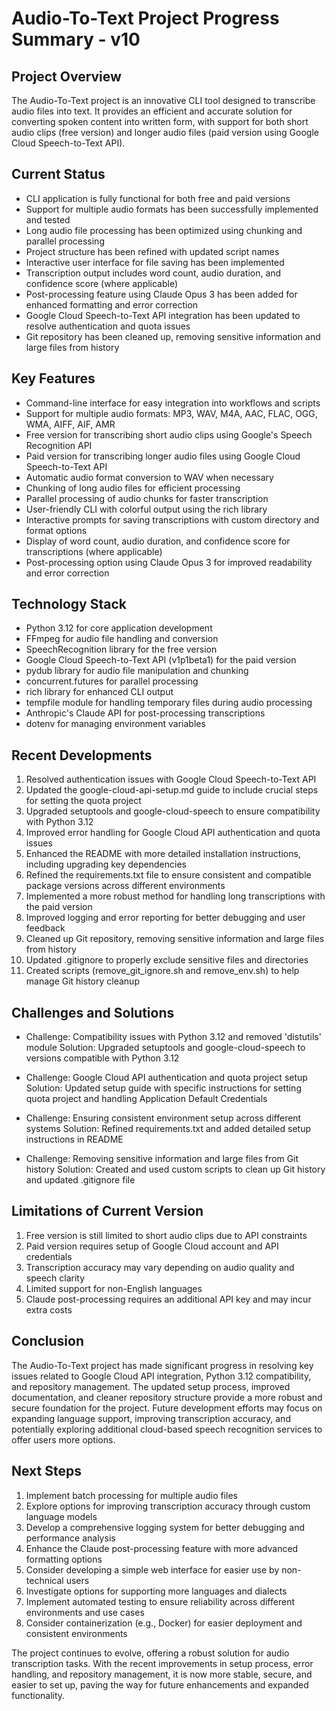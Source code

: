 # Audio-To-Text Project Progress Summary - v10

## Project Overview
The Audio-To-Text project is an innovative CLI tool designed to transcribe audio files into text. It provides an efficient and accurate solution for converting spoken content into written form, with support for both short audio clips (free version) and longer audio files (paid version using Google Cloud Speech-to-Text API).

## Current Status
- CLI application is fully functional for both free and paid versions
- Support for multiple audio formats has been successfully implemented and tested
- Long audio file processing has been optimized using chunking and parallel processing
- Project structure has been refined with updated script names
- Interactive user interface for file saving has been implemented
- Transcription output includes word count, audio duration, and confidence score (where applicable)
- Post-processing feature using Claude Opus 3 has been added for enhanced formatting and error correction
- Google Cloud Speech-to-Text API integration has been updated to resolve authentication and quota issues
- Git repository has been cleaned up, removing sensitive information and large files from history

## Key Features
- Command-line interface for easy integration into workflows and scripts
- Support for multiple audio formats: MP3, WAV, M4A, AAC, FLAC, OGG, WMA, AIFF, AIF, AMR
- Free version for transcribing short audio clips using Google's Speech Recognition API
- Paid version for transcribing longer audio files using Google Cloud Speech-to-Text API
- Automatic audio format conversion to WAV when necessary
- Chunking of long audio files for efficient processing
- Parallel processing of audio chunks for faster transcription
- User-friendly CLI with colorful output using the rich library
- Interactive prompts for saving transcriptions with custom directory and format options
- Display of word count, audio duration, and confidence score for transcriptions (where applicable)
- Post-processing option using Claude Opus 3 for improved readability and error correction

## Technology Stack
- Python 3.12 for core application development
- FFmpeg for audio file handling and conversion
- SpeechRecognition library for the free version
- Google Cloud Speech-to-Text API (v1p1beta1) for the paid version
- pydub library for audio file manipulation and chunking
- concurrent.futures for parallel processing
- rich library for enhanced CLI output
- tempfile module for handling temporary files during audio processing
- Anthropic's Claude API for post-processing transcriptions
- dotenv for managing environment variables

## Recent Developments
1. Resolved authentication issues with Google Cloud Speech-to-Text API
2. Updated the google-cloud-api-setup.md guide to include crucial steps for setting the quota project
3. Upgraded setuptools and google-cloud-speech to ensure compatibility with Python 3.12
4. Improved error handling for Google Cloud API authentication and quota issues
5. Enhanced the README with more detailed installation instructions, including upgrading key dependencies
6. Refined the requirements.txt file to ensure consistent and compatible package versions across different environments
7. Implemented a more robust method for handling long transcriptions with the paid version
8. Improved logging and error reporting for better debugging and user feedback
9. Cleaned up Git repository, removing sensitive information and large files from history
10. Updated .gitignore to properly exclude sensitive files and directories
11. Created scripts (remove_git_ignore.sh and remove_env.sh) to help manage Git history cleanup

## Challenges and Solutions
- Challenge: Compatibility issues with Python 3.12 and removed 'distutils' module
  Solution: Upgraded setuptools and google-cloud-speech to versions compatible with Python 3.12

- Challenge: Google Cloud API authentication and quota project setup
  Solution: Updated setup guide with specific instructions for setting quota project and handling Application Default Credentials

- Challenge: Ensuring consistent environment setup across different systems
  Solution: Refined requirements.txt and added detailed setup instructions in README

- Challenge: Removing sensitive information and large files from Git history
  Solution: Created and used custom scripts to clean up Git history and updated .gitignore file

## Limitations of Current Version
1. Free version is still limited to short audio clips due to API constraints
2. Paid version requires setup of Google Cloud account and API credentials
3. Transcription accuracy may vary depending on audio quality and speech clarity
4. Limited support for non-English languages
5. Claude post-processing requires an additional API key and may incur extra costs

## Conclusion
The Audio-To-Text project has made significant progress in resolving key issues related to Google Cloud API integration, Python 3.12 compatibility, and repository management. The updated setup process, improved documentation, and cleaner repository structure provide a more robust and secure foundation for the project. Future development efforts may focus on expanding language support, improving transcription accuracy, and potentially exploring additional cloud-based speech recognition services to offer users more options.

## Next Steps
1. Implement batch processing for multiple audio files
2. Explore options for improving transcription accuracy through custom language models
3. Develop a comprehensive logging system for better debugging and performance analysis
4. Enhance the Claude post-processing feature with more advanced formatting options
5. Consider developing a simple web interface for easier use by non-technical users
6. Investigate options for supporting more languages and dialects
7. Implement automated testing to ensure reliability across different environments and use cases
8. Consider containerization (e.g., Docker) for easier deployment and consistent environments

The project continues to evolve, offering a robust solution for audio transcription tasks. With the recent improvements in setup process, error handling, and repository management, it is now more stable, secure, and easier to set up, paving the way for future enhancements and expanded functionality.